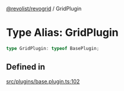 [@revolist/revogrid](README.md) / GridPlugin

# Type Alias: GridPlugin

```ts
type GridPlugin: typeof BasePlugin;
```

## Defined in

[src/plugins/base.plugin.ts:102](https://github.com/revolist/revogrid/blob/ec9aef33f9c1bf72c73d96c05d2eb8650d7cd25f/src/plugins/base.plugin.ts#L102)
